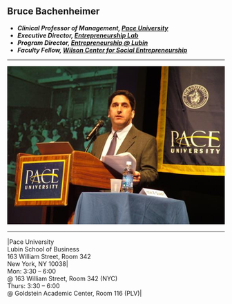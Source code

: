 ## Bruce Bachenheimer
- **_Clinical Professor of Management, [Pace University](http://www.pace.edu)_**
- **_Executive Director, [Entrepreneurship Lab](http://www.elab.nyc)_**
- **_Program Director, [Entrepreneurship @ Lubin](http://www.pace.edu/lubin/departments-and-research-centers/entrepreneurship-lubin)_**
- **_Faculty Fellow, [Wilson Center for Social Entrepreneurship](http://www.pace.edu/wilsoncenter)_**

---

![Cover Image](images/index.jpg)

---

|Pace University<br/>Lubin School of Business<br/>163 William Street, Room 342<br/>New York, NY 10038|<br/>Mon: 3:30 – 6:00<br/> @ 163 William Street, Room 342 (NYC)<br/>Thurs: 3:30 – 6:00<br/> @ Goldstein Academic Center, Room 116 (PLV)|
